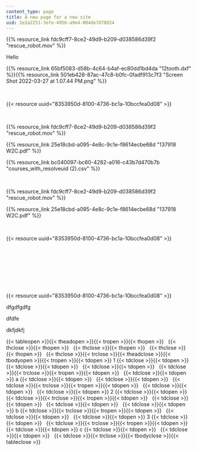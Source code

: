 ```yaml
---
content_type: page
title: A new page for a new site
uid: 2e2a2251-3efe-4956-a9e4-004de7d78924
---
```

{{% resource_link fdc9cff7-8ce2-49d9-b209-d038586d39f2 "rescue_robot.mov" %}}

Hello

{{% resource_link 65bf5083-d58b-4c64-b4af-ec80dd1bd4da "12tooth.dxf" %}}{{% resource_link 501eb428-87ac-47c8-b0fc-0fadf913c7f3 "Screen Shot 2022-03-27 at 1.07.44 PM.png" %}}

 

{{< resource uuid="8353950d-8100-4736-bc1a-10bccfea0d08" >}}

 

{{% resource_link fdc9cff7-8ce2-49d9-b209-d038586d39f2 "rescue_robot.mov" %}}

{{% resource_link 25e18cbd-a095-4e8c-9c1e-f8614ecbe68d "137918 W2C.pdf" %}}

{{% resource_link bc040097-bc60-4282-a016-c43b7d470b7b "courses_with_resolveuid (2).csv" %}}

 

{{% resource_link fdc9cff7-8ce2-49d9-b209-d038586d39f2 "rescue_robot.mov" %}}

{{% resource_link 25e18cbd-a095-4e8c-9c1e-f8614ecbe68d "137918 W2C.pdf" %}}

 

{{< resource uuid="8353950d-8100-4736-bc1a-10bccfea0d08" >}}

 

 

 

 

{{< resource uuid="8353950d-8100-4736-bc1a-10bccfea0d08" >}}

dfgdfgdfg

dfdfe

dkfjdkfj

{{< tableopen >}}{{< theadopen >}}{{< tropen >}}{{< thopen >}}
 
{{< thclose >}}{{< thopen >}}
 
{{< thclose >}}{{< thopen >}}
 
{{< thclose >}}{{< thopen >}}
 
{{< thclose >}}{{< trclose >}}{{< theadclose >}}{{< tbodyopen >}}{{< tropen >}}{{< tdopen >}}
1
{{< tdclose >}}{{< tdopen >}}
 
{{< tdclose >}}{{< tdopen >}}
 
{{< tdclose >}}{{< tdopen >}}
 
{{< tdclose >}}{{< trclose >}}{{< tropen >}}{{< tdopen >}}
 
{{< tdclose >}}{{< tdopen >}}
a
{{< tdclose >}}{{< tdopen >}}
 
{{< tdclose >}}{{< tdopen >}}
 
{{< tdclose >}}{{< trclose >}}{{< tropen >}}{{< tdopen >}}
 
{{< tdclose >}}{{< tdopen >}}
 
{{< tdclose >}}{{< tdopen >}}
2
{{< tdclose >}}{{< tdopen >}}
 
{{< tdclose >}}{{< trclose >}}{{< tropen >}}{{< tdopen >}}
 
{{< tdclose >}}{{< tdopen >}}
 
{{< tdclose >}}{{< tdopen >}}
 
{{< tdclose >}}{{< tdopen >}}
b
{{< tdclose >}}{{< trclose >}}{{< tropen >}}{{< tdopen >}}
 
{{< tdclose >}}{{< tdopen >}}
 
{{< tdclose >}}{{< tdopen >}}
3
{{< tdclose >}}{{< tdopen >}}
 
{{< tdclose >}}{{< trclose >}}{{< tropen >}}{{< tdopen >}}
 
{{< tdclose >}}{{< tdopen >}}
c
{{< tdclose >}}{{< tdopen >}}
 
{{< tdclose >}}{{< tdopen >}}
 
{{< tdclose >}}{{< trclose >}}{{< tbodyclose >}}{{< tableclose >}}
